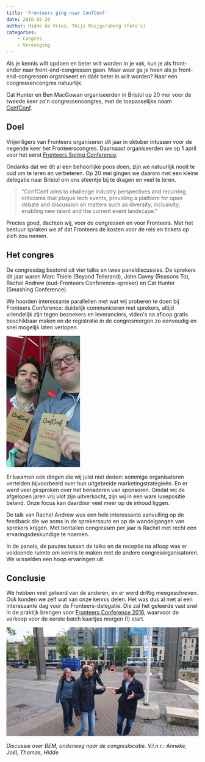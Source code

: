 ```yaml
---
title: 'Fronteers ging naar ConfConf'
date: 2016-05-26
author: Hidde de Vries, Thijs Reijgersberg (foto's)
categories:
    - Congres
    - Vereniging
---
```


Als je kennis wilt opdoen en beter wilt worden in je vak, kun je als front-ender naar front-end-congressen gaan. Maar waar ga je heen als je front-end-congressen organiseert en dáár beter in wilt worden? Naar een congressencongres natuurlijk.

Cat Hunter en Ben MacGowan organiseerden in Bristol op 20 mei voor de tweede keer zo'n congressencongres, met de toepasselijke naam [ConfConf](http://conf-conf.com).

## Doel

Vrijwilligers van Fronteers organiseren dit jaar in oktober intussen voor de negende keer het Fronteerscongres. Daarnaast organiseerden we op 1 april voor het eerst [Fronteers Spring Conference](/congres/2016-spring).

Ondanks dat we dit al een behoorlijke poos doen, zijn we natuurlijk nooit te oud om te leren en verbeteren. Op 20 mei gingen we daarom met een kleine delegatie naar Bristol om ons steentje bij te dragen en veel te leren.

> "ConfConf aims to challenge industry perspectives and recurring criticisms that plague tech events, providing a platform for open debate and discussion on matters such as diversity, inclusivity, enabling new talent and the current event landscape."

Precies goed, dachten wij, voor de congressen en voor Fronteers. Met het bestuur spraken we af dat Fronteers de kosten voor de reis en tickets op zich zou nemen.

## Het congres

De congresdag bestond uit vier talks en twee paneldiscussies. De sprekers dit jaar waren Marc Thiele (Beyond Tellerand), John Davey (Reasons To), Rachel Andrew (oud-Fronteers Conference-spreker) en Cat Hunter (Smashing Conference).

We hoorden interessante parallellen met wat wij proberen te doen bij Fronteers Conference: duidelijk communiceren met sprekers, altijd vriendelijk zijn tegen bezoekers en leveranciers, video's na afloop gratis beschikbaar maken en de registratie in de congresmorgen zo eenvoudig en snel mogelijk laten verlopen.

![Twee mannen met ConfConf badges](/_img/blog/2016/thijsthomas.jpg)

Er kwamen ook dingen die wij juist niet deden: sommige organisatoren vertelden bijvoorbeeld over hun uitgebreide marketingstrategieën. En er werd veel gesproken over het benaderen van sponsoren. Omdat wij de afgelopen jaren vrij vlot zijn uitverkocht, zijn wij in een ware luxepositie beland. Onze focus kan daardoor veel meer op de inhoud liggen.

De talk van Rachel Andrew was een hele interessante aanvulling op de feedback die we soms in de sprekersauto en op de wandelgangen van sprekers krijgen. Met tientallen congressen per jaar is Rachel met recht een ervaringsdeskundige te noemen.

In de panels, de pauzes tussen de talks en de receptie na afloop was er voldoende ruimte om kennis te maken met de andere congresorganisatoren. We wisselden een hoop ervaringen uit.

## Conclusie

We hebben veel geleerd van de anderen, en er werd driftig meegeschreven. Ook konden we zelf wat van onze kennis delen. Het was dus al met al een interessante dag voor de Fronteers-delegatie. Die zal het geleerde vast snel in de praktijk brengen voor [Fronteers Conference 2016](/congres/2016), waarvoor de verkoop voor de eerste batch kaartjes morgen (!) start.

![Een deel van de Fronteers-delegatie, lopend op straat](/_img/blog/2016/joelhidde.jpg)

_Discussie over BEM, onderweg naar de congreslocatie.
V.l.n.r.: Anneke, Joël, Thomas, Hidde_
